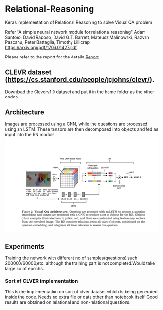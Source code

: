 # Relational-Reasoning
Keras implementation of Relational Reasoning to solve Visual QA problem

Refer
"A simple neural network module for relational reasoning"
Adam Santoro, David Raposo, David G.T. Barrett, Mateusz Malinowski, Razvan Pascanu, Peter Battaglia, Timothy Lillicrap
https://arxiv.org/pdf/1706.01427.pdf

Please refer to the report for the details [Report](https://github.com/Kaustubh1Verma/Relational-Reasoning/blob/master/LearnOrBurn_Hackathon_Writeup.pdf)

## CLEVR dataset (https://cs.stanford.edu/people/jcjohns/clevr/).
Download the Cleverv1.0 dataset and put it in the home folder as the other codes.

## Architecture
Images are processed using a CNN, while the questions are processed using an LSTM.  These tensors are then decomposed into objects and fed as input into the RN module.
![Alt text](CLEVR.png?raw=true "Title")


## Experiments
Training the network with different no of samples(questions) such 200000/60000,etc. although the training part is not completed.Would take large no of epochs.

### Sort of CLVER implementation
This is the implementation on sort of clver dataset which is being generated inside the code. Needs no extra file or data other than notebook itself.
Good results are obtained on relational and non-relational questions.

